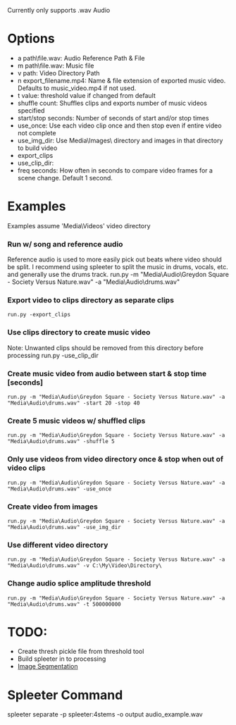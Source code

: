 Currently only supports .wav Audio

# Options
  - a path\file.wav: Audio Reference Path & File
  - m path\file.wav: Music file
  - v path: Video Directory Path
  - n export_filename.mp4: Name & file extension of exported music video. Defaults to music_video.mp4 if not used.
  - t value: threshold value if changed from default
  - shuffle count: Shuffles clips and exports number of music videos specified
  - start/stop seconds: Number of seconds of start and/or stop times
  - use_once: Use each video clip once and then stop even if entire video not complete
  - use_img_dir: Use Media\Images\ directory and images in that directory to build video
  - export_clips
  - use_clip_dir:
  - freq seconds: How often in seconds to compare video frames for a scene change. Default 1 second.

# Examples 
Examples assume 'Media\Videos\' video directory

### Run w/ song and reference audio 
Reference audio is used to more easily pick out beats where video should be split. I recommend using spleeter
to split the music in drums, vocals, etc. and generally use the drums track.
	run.py -m "Media\Audio\Greydon Square - Society Versus Nature.wav" -a "Media\Audio\drums.wav"
	
### Export video to clips directory as separate clips
	run.py -export_clips

### Use clips directory to create music video
Note: Unwanted clips should be removed from this directory before processing
	run.py -use_clip_dir
	
### Create music video from audio between start & stop time [seconds]
	run.py -m "Media\Audio\Greydon Square - Society Versus Nature.wav" -a "Media\Audio\drums.wav" -start 20 -stop 40
	
### Create 5 music videos w/ shuffled clips
	run.py -m "Media\Audio\Greydon Square - Society Versus Nature.wav" -a "Media\Audio\drums.wav" -shuffle 5
	
### Only use videos from video directory once & stop when out of video clips
	run.py -m "Media\Audio\Greydon Square - Society Versus Nature.wav" -a "Media\Audio\drums.wav" -use_once
	
### Create video from images
	run.py -m "Media\Audio\Greydon Square - Society Versus Nature.wav" -a "Media\Audio\drums.wav" -use_img_dir
	
### Use different video directory
	run.py -m "Media\Audio\Greydon Square - Society Versus Nature.wav" -a "Media\Audio\drums.wav" -v C:\My\Video\Directory\
	
### Change audio splice amplitude threshold
	run.py -m "Media\Audio\Greydon Square - Society Versus Nature.wav" -a "Media\Audio\drums.wav" -t 500000000

# TODO:
- Create thresh pickle file from threshold tool
- Build spleeter in to processing
- [Image Segmentation](https://zulko.github.io/moviepy/examples/compo_from_image.html)

# Spleeter Command
spleeter separate -p spleeter:4stems -o output audio_example.wav
